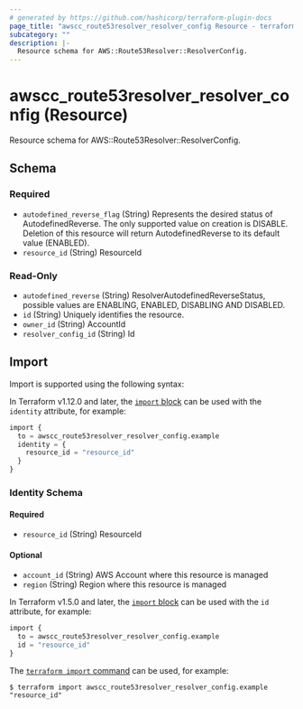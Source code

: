```yaml
---
# generated by https://github.com/hashicorp/terraform-plugin-docs
page_title: "awscc_route53resolver_resolver_config Resource - terraform-provider-awscc"
subcategory: ""
description: |-
  Resource schema for AWS::Route53Resolver::ResolverConfig.
---
```


# awscc_route53resolver_resolver_config (Resource)

Resource schema for AWS::Route53Resolver::ResolverConfig.



<!-- schema generated by tfplugindocs -->
## Schema

### Required

- `autodefined_reverse_flag` (String) Represents the desired status of AutodefinedReverse. The only supported value on creation is DISABLE. Deletion of this resource will return AutodefinedReverse to its default value (ENABLED).
- `resource_id` (String) ResourceId

### Read-Only

- `autodefined_reverse` (String) ResolverAutodefinedReverseStatus, possible values are ENABLING, ENABLED, DISABLING AND DISABLED.
- `id` (String) Uniquely identifies the resource.
- `owner_id` (String) AccountId
- `resolver_config_id` (String) Id

## Import

Import is supported using the following syntax:

In Terraform v1.12.0 and later, the [`import` block](https://developer.hashicorp.com/terraform/language/import) can be used with the `identity` attribute, for example:

```terraform
import {
  to = awscc_route53resolver_resolver_config.example
  identity = {
    resource_id = "resource_id"
  }
}
```

<!-- schema generated by tfplugindocs -->
### Identity Schema

#### Required

- `resource_id` (String) ResourceId

#### Optional

- `account_id` (String) AWS Account where this resource is managed
- `region` (String) Region where this resource is managed

In Terraform v1.5.0 and later, the [`import` block](https://developer.hashicorp.com/terraform/language/import) can be used with the `id` attribute, for example:

```terraform
import {
  to = awscc_route53resolver_resolver_config.example
  id = "resource_id"
}
```

The [`terraform import` command](https://developer.hashicorp.com/terraform/cli/commands/import) can be used, for example:

```shell
$ terraform import awscc_route53resolver_resolver_config.example "resource_id"
```
